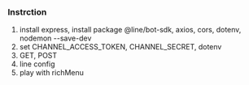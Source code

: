 ### Instrction
1. install express, install package @line/bot-sdk, axios, cors, dotenv, nodemon --save-dev
2. set CHANNEL_ACCESS_TOKEN, CHANNEL_SECRET, dotenv
3. GET, POST
4. line config
5. play with richMenu